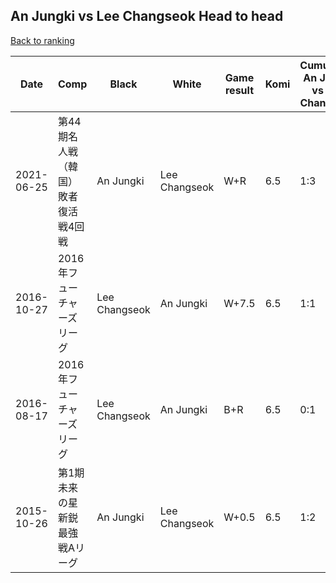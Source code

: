 ## An Jungki vs Lee Changseok Head to head

[Back to ranking](../../index.md)




| **Date** | **Comp** | **Black** | **White** | **Game result** | **Komi** | **Cumulative An Jungki vs Lee Changseok** | **An Jungki streak** | **Lee Changseok streak** | 
| --- | --- | --- | --- | --- | --- | --- | --- | --- |
| 2021-06-25 | 第44期名人戦（韓国）敗者復活戦4回戦 | An Jungki | Lee Changseok | W+R | 6.5 | 1:3 | 0 | 2 | 
| 2016-10-27 | 2016年フューチャーズリーグ | Lee Changseok | An Jungki | W+7.5 | 6.5 | 1:1 | 1 | 0 | 
| 2016-08-17 | 2016年フューチャーズリーグ | Lee Changseok | An Jungki | B+R | 6.5 | 0:1 | 0 | 1 | 
| 2015-10-26 | 第1期未来の星新鋭最強戦Aリーグ | An Jungki | Lee Changseok | W+0.5 | 6.5 | 1:2 | 0 | 1 |




